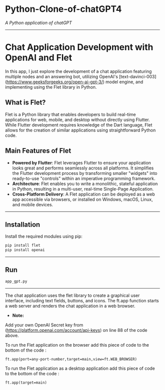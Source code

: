 # Python-Clone-of-chatGPT4
*A Python application of chatGPT*

-------------------

# Chat Application Development with OpenAI and Flet

In this app, I just explore the development of a chat application featuring multiple nodes and an answering bot, utilizing OpenAI's [text-davinci-003] (https://www.geeksforgeeks.org/open-ai-gpt-3/) model engine, and implementing using the Flet library in Python.

## What is Flet?

Flet is a Python library that enables developers to build real-time applications for web, mobile, and desktop without directly using Flutter. While Flutter development requires knowledge of the Dart language, Flet allows for the creation of similar applications using straightforward Python code.

## Main Features of Flet

- **Powered by Flutter**: Flet leverages Flutter to ensure your application looks great and performs seamlessly across all platforms. It simplifies the Flutter development process by transforming smaller "widgets" into ready-to-use "controls" within an imperative programming framework.
- **Architecture**: Flet enables you to write a monolithic, stateful application in Python, resulting in a multi-user, real-time Single-Page Application.
- **Cross-Platform Delivery**: A Flet application can be deployed as a web app accessible via browsers, or installed on Windows, macOS, Linux, and mobile devices.

---------------------

## Installation
Install the required modules using pip:
```bash
pip install flet
pip install openai
````
---------------------

## Run
```bash
app_gpt.py
````

--------------------

The chat application uses the flet library to create a graphical user interface, including text fields, buttons, and icons. The ft.app function starts a web server and renders the chat application in a web browser.

* __Note:__

Add your own OpenAI Secret key from (https://platform.openai.com/account/api-keys) on line 88 of the code above.

To run the Flet application on the browser add this piece of code to the bottom of the code :

````
ft.app(port=any-port-number,target=main,view=ft.WEB_BROWSER)
````
To run the Flet application as a desktop application add this piece of code to the bottom of the code :
````
ft.app(target=main)
````
